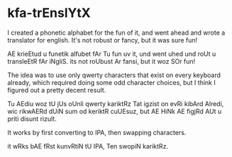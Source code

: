 # kfa-trEnslYtX
I created a phonetic alphabet for the fun of it, and went ahead and wrote a translator for english.  It's not robust or fancy, but it was sure fun!

AE krieEtud u funetik alfubet fAr Tu fun uv it, und went uhed und roUt u transleEtR fAr iNgliS. its not roUbust Ar fansi, but it woz SOr fun!

The idea was to use only qwerty characters that exist on every keyboard already, which required doing some odd character choices, but I think I figured out a pretty decent result.

Tu AEdiu woz tU jUs oUnli qwerty kariktRz Tat igzist on evRi kibArd Alredi, wic rikwAERd dUiN sum od keriktR cuUEsuz, but AE HiNk AE figjRd AUt u priti disunt rizult.

It works by first converting to IPA, then swapping characters.

it wRks bAE fRst kunvRtiN tU IPA, Ten swopiN kariktRz.